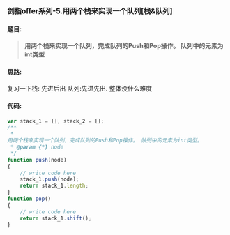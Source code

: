 ### 剑指offer系列-5.用两个栈来实现一个队列[栈&队列]

#### 题目:
>**用两个栈来实现一个队列，完成队列的Push和Pop操作。 队列中的元素为int类型**

#### 思路:
复习一下栈: 先进后出 队列:先进先出. 整体没什么难度

#### 代码:
```javascript
var stack_1 = [], stack_2 = [];
/**
 * 
用两个栈来实现一个队列，完成队列的Push和Pop操作。 队列中的元素为int类型。
 * @param {*} node 
 */
function push(node)
{
    // write code here
    stack_1.push(node);
    return stack_1.length;
}
function pop()
{
    // write code here
    return stack_1.shift();
}
```